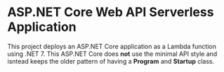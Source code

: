 # ASP.NET Core Web API Serverless Application

This project deploys an ASP.NET Core application as a Lambda function using .NET 7. This ASP.NET Core does **not** use the minimal API style and isntead keeps the older pattern of having a **Program** and **Startup** class. 

